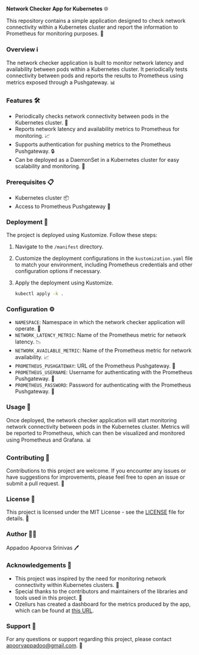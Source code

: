 **Network Checker App for Kubernetes** 🌐

This repository contains a simple application designed to check network connectivity within a Kubernetes cluster and report the information to Prometheus for monitoring purposes. 🚀

### Overview ℹ️

The network checker application is built to monitor network latency and availability between pods within a Kubernetes cluster. It periodically tests connectivity between pods and reports the results to Prometheus using metrics exposed through a Pushgateway. 📊

### Features 🛠️

- Periodically checks network connectivity between pods in the Kubernetes cluster. 🔄
- Reports network latency and availability metrics to Prometheus for monitoring. 📈
- Supports authentication for pushing metrics to the Prometheus Pushgateway. 🔒
- Can be deployed as a DaemonSet in a Kubernetes cluster for easy scalability and monitoring. 🚢

### Prerequisites 📋

- Kubernetes cluster 📦
- Access to Prometheus Pushgateway 🔑

### Deployment 🚀

The project is deployed using Kustomize. Follow these steps:

1. Navigate to the `/manifest` directory.

2. Customize the deployment configurations in the `kustomization.yaml` file to match your environment, including Prometheus credentials and other configuration options if necessary.

3. Apply the deployment using Kustomize.

   ```bash
   kubectl apply -k .
   ```

### Configuration ⚙️

- `NAMESPACE`: Namespace in which the network checker application will operate. 📂
- `NETWORK_LATENCY_METRIC`: Name of the Prometheus metric for network latency. 📉
- `NETWORK_AVAILABLE_METRIC`: Name of the Prometheus metric for network availability. 📈
- `PROMETHEUS_PUSHGATEWAY`: URL of the Prometheus Pushgateway. 🚪
- `PROMETHEUS_USERNAME`: Username for authenticating with the Prometheus Pushgateway. 👤
- `PROMETHEUS_PASSWORD`: Password for authenticating with the Prometheus Pushgateway. 🔑

### Usage 🚀

Once deployed, the network checker application will start monitoring network connectivity between pods in the Kubernetes cluster. Metrics will be reported to Prometheus, which can then be visualized and monitored using Prometheus and Grafana. 📊

### Contributing 🤝

Contributions to this project are welcome. If you encounter any issues or have suggestions for improvements, please feel free to open an issue or submit a pull request. 🎉

### License 📄

This project is licensed under the MIT License - see the [LICENSE](LICENSE) file for details. 📜

### Author 🧑‍💻

Appadoo Apoorva Srinivas 🖊️

### Acknowledgements 🙏

- This project was inspired by the need for monitoring network connectivity within Kubernetes clusters. 🌟
- Special thanks to the contributors and maintainers of the libraries and tools used in this project. 🙌
- Ozeliurs has created a dashboard for the metrics produced by the app, which can be found at [this URL](https://grafana.com/grafana/dashboards/20707-internal-kubernetes-routes/).

### Support 📧

For any questions or support regarding this project, please contact apoorvappadoo@gmail.com. 📮